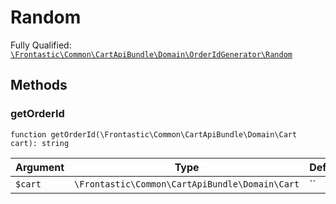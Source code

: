 #  Random

Fully Qualified: [`\Frontastic\Common\CartApiBundle\Domain\OrderIdGenerator\Random`](../../../../../src/php/CartApiBundle/Domain/OrderIdGenerator/Random.php)




## Methods

### getOrderId

`function getOrderId(\Frontastic\Common\CartApiBundle\Domain\Cart cart): string`






Argument|Type|Default|Description
--------|----|-------|-----------
`$cart`|`\Frontastic\Common\CartApiBundle\Domain\Cart`|``|

